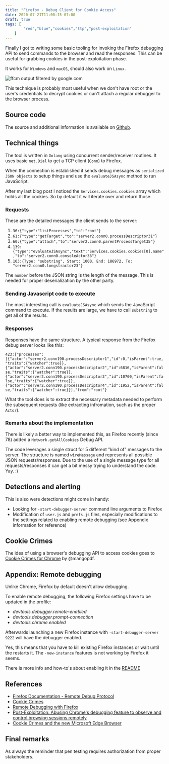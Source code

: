 ```yaml
---
title: "Firefox - Debug Client for Cookie Access"
date: 2020-07-21T11:00:15-07:00
draft: true
tags: [
        "red","blue","cookies","ttp","post-exploitation"
    ]
---
```


Finally I got to writing some basic tooling for invoking the Firefox debugging API to send commands to the browser and read the responses. This can be useful for grabbing cookies in the post-exploitation phase.

It works for `Windows` and `macOS`, should also work on `Linux`.

![ffcm output filtered by google.com](/blog/images/2020/firefox/output.png)

This technique is probably most useful when we don't have root or the user's credentials to decrypt cookies or can't attach a regular debugger to the browser process.

## Source code

The source and additional information is available on [Github](https://github.com/wunderwuzzi23/firefox-cookiemonster).


## Technical things

The tool is written in `Golang` using concurrent sender/receiver routines. It uses basic `net.Dial` to get a TCP client (`Conn`) to Firefox. 

When the connection is established it sends debug messages as `serialized JSON objects` to setup things and use the `evaluateJSAsync` method to run JavaScript.

After my last blog post I noticed the `Services.cookies.cookies` array which holds all the cookies. So by default it will iterate over and return those.


### Requests 

These are the detailed messages the client sends to the server:

1. `36:{"type":"listProcesses","to":"root"}`
2. `61:{"type":"getTarget","to":"server2.conn0.processDescriptor31"}`
3. `60:{"type":"attach","to":"server2.conn0.parentProcessTarget35"}`
4. `139:{"type":"evaluateJSAsync","text":"Services.cookies.cookies[0].name","to":"server2.conn0.consoleActor36"}`
5. `103:{Type: "substring", Start: 1000, End: 186972, To: "server2.conn0.longstractor23"}`

The `number` before the JSON string is the length of the message. This is needed for proper deserialization by the other party. 

### Sending Javascript code to execute 

The most interesting call is `evaluateJSAsync` which sends the JavaScript command to execute. If the results are large, we have to call `substring` to get all of the results.

### Responses

Responses have the same structure. A typical response from the Firefox debug server looks like this:

`423:{"processes":[{"actor":"server2.conn190.processDescriptor1","id":0,"isParent":true,"traits":{"watcher":true}},{"actor":"server2.conn190.processDescriptor2","id":6816,"isParent":false,"traits":{"watcher":true}},{"actor":"server2.conn190.processDescriptor3","id":10700,"isParent":false,"traits":{"watcher":true}},{"actor":"server2.conn190.processDescriptor4","id":1952,"isParent":false,"traits":{"watcher":true}}],"from":"root"}`

What the tool does is to extract the necessary metadata needed to perform the subsequent requests (like extracting infromation, such as the proper `Actor`).

### Remarks about the implementation

There is likely a better way to implemented this, as Firefox recently (since 78) added a `Network.getAllCookies` Debug API.

The code leverages a single struct for 5 different "kind of" messages to the server. The structure is named `wireMessage` and represents all possible JSON requests/responses. Due to the use of a single message type for all requests/responses it can get a bit messy trying to understand the code. Yay. :)

## Detections and alerting

This is also were detections might come in handy:

* Looking for `-start-debugger-server` command line arguments to Firefox
* Modification of `user.js` and `prefs.js` files, especially modifications to the settings related to enabling remote debugging (see Appendix information for reference)

## Cookie Crimes 
The idea of using a browser's debugging API to access cookies goes to [Cookie Crimes for Chrome](https://github.com/defaultnamehere/cookie_crimes) by @mangopdf.


## Appendix: Remote debugging

Unlike Chrome, Firefox by default doesn't allow debugging. 

To enable remote debugging, the following Firefox settings have to be updated in the profile:

* *devtools.debugger.remote-enabled*
* *devtools.debugger.prompt-connection*
* *devtools.chrome.enabled*

Afterwards launching a new Firefox instance with `-start-debugger-server 9222` will have the debugger enabled. 

Yes, this means that you have to kill existing Firefox instances or wait until the restarts it. The `-new-instance` features is not working by Firefox it seems.

There is more info and how-to's about enabling it in the [README](https://github.com/wunderwuzzi23/firefox-cookiemonster)


## References

* [Firefox Documentation - Remote Debug Protocol](https://docs.firefox-dev.tools/backend/protocol.html)
* [Cookie Crimes](https://github.com/defaultnamehere/cookie_crimes)
* [Remote Debugging with Firefox](https://embracethered.com/blog/posts/2020/cookies-on-firefox/)
* [Post-Exploitation: Abusing Chrome's debugging feature to observe and control browsing sessions remotely](https://embracethered.com/blog/posts/2020/chrome-spy-remote-control/)
* [Cookie Crimes and the new Microsoft Edge Browser](https://embracethered.com/blog/posts/2020/cookie-crimes-on-mirosoft-edge/)


## Final remarks

As always the reminder that pen testing requires authorization from proper stakeholders.